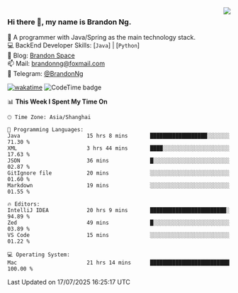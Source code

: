 <img  align="right" src="https://github-readme-stats-brandon0824.vercel.app/api/top-langs/?username=brandon0824&layout=compact">

### Hi there 👋, my name is Brandon Ng.

🌱 A programmer with Java/Spring as the main technology stack.  
💻 BackEnd Developer Skills: [`Java`] | [`Python`]  
📝 Blog: [Brandon Space](https://blog.brandonng.cc)  
📫 Mail: brandonng@foxmail.com  
📰 Telegram: [@BrandonNg](https://t.me/BrandonNg24)  

[![wakatime](https://wakatime.com/badge/user/940cafbf-f9d5-4b24-9a07-19bb072f52bb.svg)](https://wakatime.com/@940cafbf-f9d5-4b24-9a07-19bb072f52bb)
![CodeTime badge](https://img.shields.io/endpoint?style=plastic&url=https%3A%2F%2Fapi.codetime.dev%2Fshield%3Fid%3D128%26project%3D%26in%3D604800000)

<!--START_SECTION:waka-->
📊 **This Week I Spent My Time On** 

```text
🕑︎ Time Zone: Asia/Shanghai

💬 Programming Languages: 
Java                     15 hrs 8 mins       ██████████████████░░░░░░░   71.30 % 
XML                      3 hrs 44 mins       ████░░░░░░░░░░░░░░░░░░░░░   17.63 % 
JSON                     36 mins             █░░░░░░░░░░░░░░░░░░░░░░░░   02.87 % 
GitIgnore file           20 mins             ░░░░░░░░░░░░░░░░░░░░░░░░░   01.60 % 
Markdown                 19 mins             ░░░░░░░░░░░░░░░░░░░░░░░░░   01.55 % 

🔥 Editors: 
IntelliJ IDEA            20 hrs 9 mins       ████████████████████████░   94.89 % 
Zed                      49 mins             █░░░░░░░░░░░░░░░░░░░░░░░░   03.89 % 
VS Code                  15 mins             ░░░░░░░░░░░░░░░░░░░░░░░░░   01.22 % 

💻 Operating System: 
Mac                      21 hrs 14 mins      █████████████████████████   100.00 % 
```


 Last Updated on 17/07/2025 16:25:17 UTC
<!--END_SECTION:waka-->
